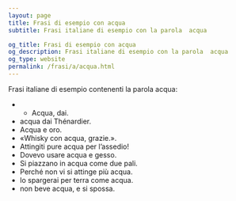 ```yaml
---
layout: page
title: Frasi di esempio con acqua 
subtitle: Frasi italiane di esempio con la parola  acqua

og_title: Frasi di esempio con acqua 
og_description: Frasi italiane di esempio con la parola  acqua
og_type: website
permalink: /frasi/a/acqua.html
---
```


Frasi italiane di esempio contenenti la parola acqua:


- - Acqua, dai.
- acqua dai Thénardier.
- Acqua e oro.
- «Whisky con acqua, grazie.».
- Attingiti pure acqua per l’assedio!
- Dovevo usare acqua e gesso.
- Si piazzano in acqua come due pali.
- Perché non vi si attinge più acqua.
- lo spargerai per terra come acqua.
- non beve acqua, e si spossa.
